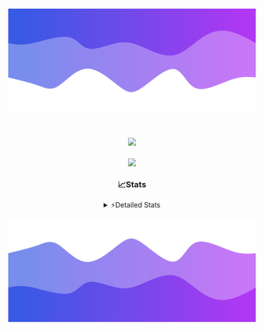 ![Header](./header.png)
<div align="center">

<h1 align="center">
  <a href="https://git.io/typing-svg">
    <img src="https://readme-typing-svg.herokuapp.com/?lines=Hello,+There!+%F0%9F%91%8B;This+is+chicho.;Owner+on+Ocean;&center=true&size=25">
  </a>
</h1>
  
<p align="center">
  <img src="https://lanyard.cnrad.dev/api/852683595378196480" />
</p>

### 📈Stats
<details>
    <summary> ⚡Detailed Stats</summary>
    <br/>

<!--START_SECTION:waka-->
![Code Time](http://img.shields.io/badge/Code%20Time-1%2C103%20hrs%2031%20mins-blue)

![Profile Views](http://img.shields.io/badge/Profile%20Views-0-blue)

**🐱 My GitHub Data** 

> 📦 209.3 kB Used in GitHub's Storage 
 > 
> 🚫 Not Opted to Hire
 > 
> 📜 15 Public Repositories 
 > 
> 🔑 14 Private Repositories 
 > 
**I'm a Night 🦉** 

```text
🌞 Morning                24 commits          █░░░░░░░░░░░░░░░░░░░░░░░░   04.40 % 
🌆 Daytime                74 commits          ███░░░░░░░░░░░░░░░░░░░░░░   13.55 % 
🌃 Evening                242 commits         ███████████░░░░░░░░░░░░░░   44.32 % 
🌙 Night                  206 commits         █████████░░░░░░░░░░░░░░░░   37.73 % 
```
📅 **I'm Most Productive on Friday** 

```text
Monday                   29 commits          █░░░░░░░░░░░░░░░░░░░░░░░░   05.31 % 
Tuesday                  117 commits         █████░░░░░░░░░░░░░░░░░░░░   21.43 % 
Wednesday                85 commits          ████░░░░░░░░░░░░░░░░░░░░░   15.57 % 
Thursday                 74 commits          ███░░░░░░░░░░░░░░░░░░░░░░   13.55 % 
Friday                   130 commits         ██████░░░░░░░░░░░░░░░░░░░   23.81 % 
Saturday                 62 commits          ███░░░░░░░░░░░░░░░░░░░░░░   11.36 % 
Sunday                   49 commits          ██░░░░░░░░░░░░░░░░░░░░░░░   08.97 % 
```


📊 **This Week I Spent My Time On** 

```text
🕑︎ Time Zone: America/Argentina/Buenos_Aires

💬 Programming Languages: 
TypeScript               15 hrs 34 mins      ███████████████████░░░░░░   76.33 % 
JavaScript               2 hrs 15 mins       ███░░░░░░░░░░░░░░░░░░░░░░   11.03 % 
JSON                     1 hr 40 mins        ██░░░░░░░░░░░░░░░░░░░░░░░   08.20 % 
HTML                     29 mins             █░░░░░░░░░░░░░░░░░░░░░░░░   02.37 % 
Python                   19 mins             ░░░░░░░░░░░░░░░░░░░░░░░░░   01.60 % 

🔥 Editors: 
Cursor                   20 hrs 24 mins      █████████████████████████   100.00 % 

🐱‍💻 Projects: 
ocean-backend            15 hrs 50 mins      ███████████████████░░░░░░   77.61 % 
front-electro-patagonia-m4 hrs 13 mins       █████░░░░░░░░░░░░░░░░░░░░   20.68 % 
back-electro-patagonia-ma21 mins             ░░░░░░░░░░░░░░░░░░░░░░░░░   01.72 % 

💻 Operating System: 
Windows                  20 hrs 24 mins      █████████████████████████   100.00 % 
```

**I Mostly Code in JavaScript** 

```text
JavaScript               11 repos            ███████░░░░░░░░░░░░░░░░░░   29.73 % 
HTML                     7 repos             █████░░░░░░░░░░░░░░░░░░░░   18.92 % 
TypeScript               4 repos             ███░░░░░░░░░░░░░░░░░░░░░░   10.81 % 
Astro                    2 repos             █░░░░░░░░░░░░░░░░░░░░░░░░   05.41 % 
SCSS                     1 repo              █░░░░░░░░░░░░░░░░░░░░░░░░   02.70 % 
```




 Last Updated on 02/03/2025 02:54:25 UTC
<!--END_SECTION:waka-->
</details>

![Footer](./footer.png)

